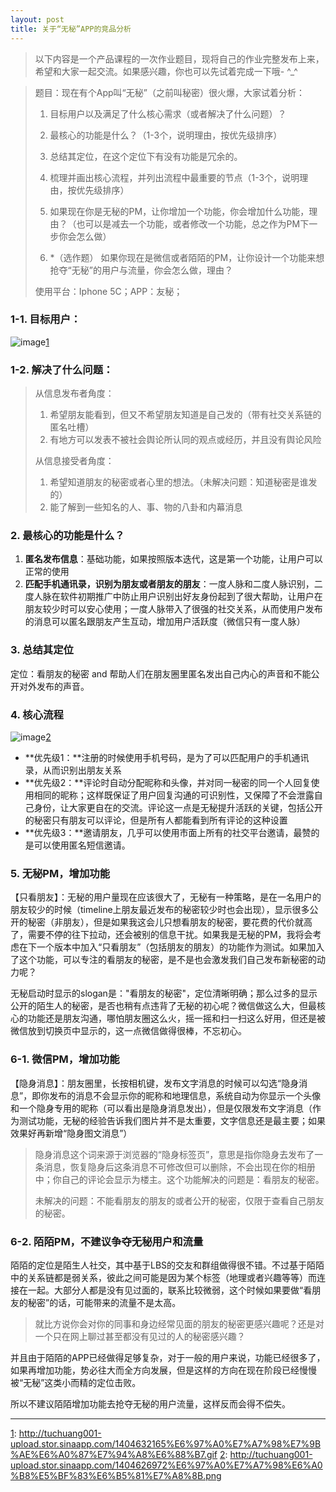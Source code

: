 ```yaml
---
layout: post 
title: 关于“无秘”APP的竞品分析
---
```





> 以下内容是一个产品课程的一次作业题目，现将自己的作业完整发布上来，希望和大家一起交流。如果感兴趣，你也可以先试着完成一下哦- ^_^


> 题目：现在有个App叫“无秘”（之前叫秘密）很火爆，大家试着分析：
> 
> 1.  目标用户以及满足了什么核心需求（或者解决了什么问题）？
> 
> 2.  最核心的功能是什么？（1-3个，说明理由，按优先级排序）
> 
> 3.  总结其定位，在这个定位下有没有功能是冗余的。
> 
> 4.  梳理并画出核心流程，并列出流程中最重要的节点（1-3个，说明理由，按优先级排序）
> 
> 5.  如果现在你是无秘的PM，让你增加一个功能，你会增加什么功能，理由？（也可以是减去一个功能，或者修改一个功能，总之作为PM下一步你会怎么做）
> 
> 6.  *（选作题） 如果你现在是微信或者陌陌的PM，让你设计一个功能来想抢夺“无秘”的用户与流量，你会怎么做，理由？
> 
> 使用平台：Iphone 5C；APP：友秘；



### 1-1. 目标用户：

![image](#)[1](#)

### 1-2. 解决了什么问题：

> 从信息发布者角度：
> 
> 1.  希望朋友能看到，但又不希望朋友知道是自己发的（带有社交关系链的匿名吐槽）
> 2.  有地方可以发表不被社会舆论所认同的观点或经历，并且没有舆论风险
> 
> 从信息接受者角度：
> 
> 1.  希望知道朋友的秘密或者心里的想法。（未解决问题：知道秘密是谁发的）
> 2.  能了解到一些知名的人、事、物的八卦和内幕消息

### 2. 最核心的功能是什么？

1.  **匿名发布信息**：基础功能，如果按照版本迭代，这是第一个功能，让用户可以正常的使用
2.  **匹配手机通讯录，识别为朋友或者朋友的朋友**：一度人脉和二度人脉识别，二度人脉在软件初期推广中防止用户识别出好友身份起到了很大帮助，让用户在朋友较少时可以安心使用；一度人脉带入了很强的社交关系，从而使用户发布的消息可以匿名跟朋友产生互动，增加用户活跃度（微信只有一度人脉）

### 3. 总结其定位

定位：看朋友的秘密 and 帮助人们在朋友圈里匿名发出自己内心的声音和不能公开对外发布的声音。

### 4. 核心流程

![image](#)[2](#)

*   **优先级1：**注册的时候使用手机号码，是为了可以匹配用户的手机通讯录，从而识别出朋友关系
*   **优先级2：**评论时自动分配昵称和头像，并对同一秘密的同一个人回复使用相同的昵称；这样既保证了用户回复沟通的可识别性，又保障了不会泄露自己身份，让大家更自在的交流。评论这一点是无秘提升活跃的关键，包括公开的秘密只有朋友可以评论，但是所有人都能看到所有评论的这种设置
*   **优先级3：**邀请朋友，几乎可以使用市面上所有的社交平台邀请，最赞的是可以使用匿名短信邀请。

### 5. 无秘PM，增加功能

【只看朋友】：无秘的用户量现在应该很大了，无秘有一种策略，是在一名用户的朋友较少的时候（timeline上朋友最近发布的秘密较少时也会出现），显示很多公开的秘密（非朋友），但是如果我这会儿只想看朋友的秘密，要花费的代价就高了，需要不停的往下拉动，还会被别的信息干扰。如果我是无秘的PM，我将会考虑在下一个版本中加入“只看朋友”（包括朋友的朋友）的功能作为测试。如果加入了这个功能，可以专注的看朋友的秘密，是不是也会激发我们自己发布新秘密的动力呢？

无秘启动时显示的slogan是："看朋友的秘密"，定位清晰明确；那么过多的显示公开的陌生人的秘密，是否也稍有点违背了无秘的初心呢？微信做这么大，但最核心的功能还是朋友沟通，哪怕朋友圈这么火，摇一摇和扫一扫这么好用，但还是被微信放到切换页中显示的，这一点微信做得很棒，不忘初心。

### 6-1. 微信PM，增加功能

【隐身消息】：朋友圈里，长按相机键，发布文字消息的时候可以勾选“隐身消息”，即你发布的消息不会显示你的昵称和地理信息，系统自动为你显示一个头像和一个隐身专用的昵称（可以看出是隐身消息发出），但是仅限发布文字消息（作为测试功能，无秘的经验告诉我们图片并不是太重要，文字信息还是最主要；如果效果好再新增“隐身图文消息”）

> 隐身消息这个词来源于浏览器的“隐身标签页”，意思是指你隐身去发布了一条消息，恢复隐身后这条消息不可修改但可以删除，不会出现在你的相册中；你自己的评论会显示为楼主。这个功能解决的问题是：看朋友的秘密。
> 
> 未解决的问题：不能看朋友的朋友的或者公开的秘密，仅限于查看自己朋友的秘密。

### 6-2. 陌陌PM，不建议争夺无秘用户和流量

陌陌的定位是陌生人社交，其中基于LBS的交友和群组做得很不错。不过基于陌陌中的关系链都是弱关系，彼此之间可能是因为某个标签（地理或者兴趣等等）而连接在一起。大部分人都是没有见过面的，联系比较微弱，这个时候如果要做“看朋友的秘密”的话，可能带来的流量不是太高。

> 就比方说你会对你的同事和身边经常见面的朋友的秘密更感兴趣呢？还是对一个只在网上聊过甚至都没有见过的人的秘密感兴趣？

并且由于陌陌的APP已经做得足够复杂，对于一般的用户来说，功能已经很多了，如果再增加功能，势必往大而全方向发展，但是这样的方向在现在阶段已经慢慢被“无秘”这类小而精的定位击败。

所以不建议陌陌增加功能去抢夺无秘的用户流量，这样反而会得不偿失。

* * *

 [1](#): http://tuchuang001-upload.stor.sinaapp.com/1404632165%E6%97%A0%E7%A7%98%E7%9B%AE%E6%A0%87%E7%94%A8%E6%88%B7.gif
 [2](#): http://tuchuang001-upload.stor.sinaapp.com/1404626972%E6%97%A0%E7%A7%98%E6%A0%B8%E5%BF%83%E6%B5%81%E7%A8%8B.png